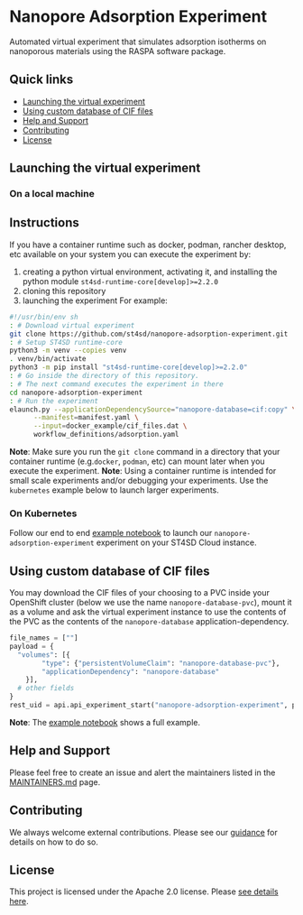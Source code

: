 # Nanopore Adsorption Experiment

Automated virtual experiment that simulates adsorption isotherms on nanoporous materials using the RASPA software package.

## Quick links

- [Launching the virtual experiment](#launching-the-virtual-experiment)
- [Using custom database of CIF files](#using-custom-database-of-cif-files)
- [Help and Support](#help-and-support)
- [Contributing](#contributing)
- [License](#license)

## Launching the virtual experiment

### On a local machine

## Instructions

If you have a container runtime such as docker, podman, rancher desktop, etc available on your system you can execute the experiment by:

1. creating a python virtual environment, activating it, and installing the python module `st4sd-runtime-core[develop]>=2.2.0`
2. cloning this repository
3. launching the experiment
For example:

```bash
#!/usr/bin/env sh
: # Download virtual experiment
git clone https://github.com/st4sd/nanopore-adsorption-experiment.git
: # Setup ST4SD runtime-core
python3 -m venv --copies venv
. venv/bin/activate
python3 -m pip install "st4sd-runtime-core[develop]>=2.2.0"
: # Go inside the directory of this repository. 
: # The next command executes the experiment in there
cd nanopore-adsorption-experiment
: # Run the experiment
elaunch.py --applicationDependencySource="nanopore-database=cif:copy" \
      --manifest=manifest.yaml \
      --input=docker_example/cif_files.dat \
      workflow_definitions/adsorption.yaml
```

**Note**: Make sure you run the `git clone` command in a directory that your container runtime (e.g.`docker`, `podman`, etc) can mount later when you execute the experiment.
**Note**: Using a container runtime is intended for small scale experiments and/or debugging your experiments. Use the `kubernetes` example below to launch larger experiments.

### On Kubernetes

Follow our end to end [example notebook](nanopore-adsorption-experiment.ipynb) to launch our `nanopore-adsorption-experiment` experiment on your ST4SD Cloud instance.

## Using custom database of CIF files

You may download the CIF files of your choosing to a PVC inside your OpenShift cluster (below we use the name `nanopore-database-pvc`), mount it as a volume and ask the virtual experiment instance to use the contents of the PVC as the contents of the `nanopore-database` application-dependency.

```Python
file_names = [""]
payload = {
  "volumes": [{
        "type": {"persistentVolumeClaim": "nanopore-database-pvc"},
        "applicationDependency": "nanopore-database"
    }],
  # other fields
}
rest_uid = api.api_experiment_start("nanopore-adsorption-experiment", payload)
```

**Note**: The [example notebook](nanopore-adsorption-experiment.ipynb) shows a full example.

## Help and Support

Please feel free to create an issue and alert the maintainers listed in the [MAINTAINERS.md](MAINTAINERS.md) page.

## Contributing

We always welcome external contributions. Please see our [guidance](CONTRIBUTING.md) for details on how to do so.

## License

This project is licensed under the Apache 2.0 license. Please [see details here](LICENSE.md).
